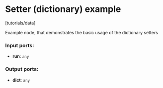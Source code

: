 # Setter (dictionary) example

[tutorials/data]

Example node, that demonstrates the basic usage of the dictionary setters

### Input ports:

* __run__: `any`


### Output ports:

* __dict__: `any`


